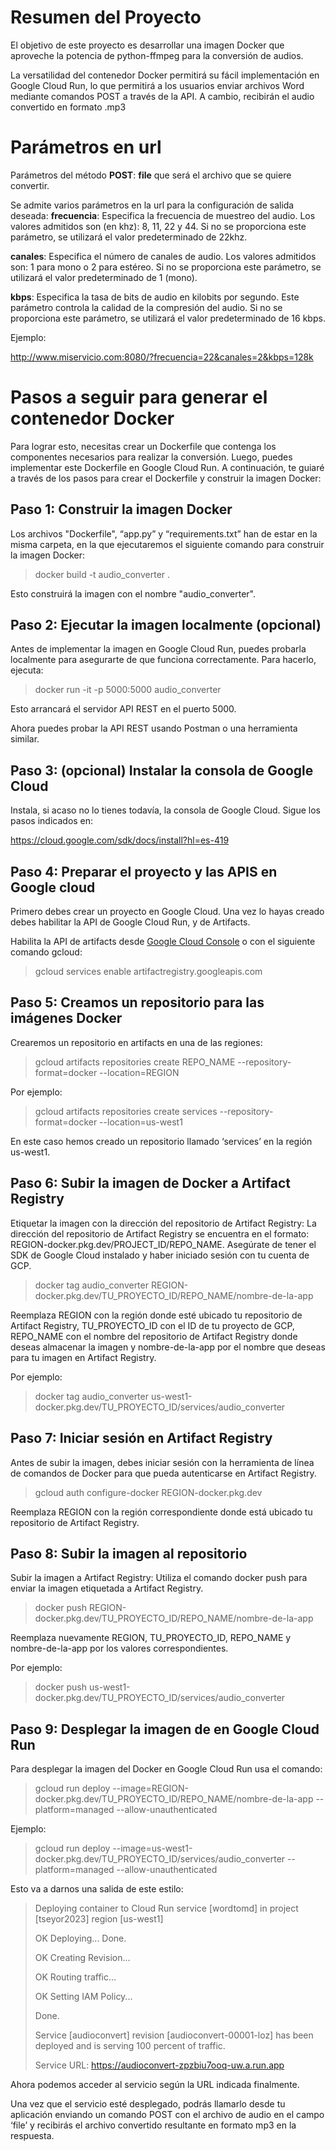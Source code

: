 # Resumen del Proyecto

El objetivo de este proyecto es desarrollar una imagen Docker que aproveche la potencia de python-ffmpeg para la conversión de audios.

La versatilidad del contenedor Docker permitirá su fácil implementación en Google Cloud Run, lo que permitirá a los usuarios enviar archivos Word mediante comandos POST a través de la API. A cambio, recibirán el audio convertido en formato .mp3

# Parámetros en url

Parámetros del método <b>POST</b>: <b>file</b> que será el archivo que se quiere convertir.

Se admite varios parámetros en la url para la configuración de salida deseada:
**frecuencia**: Especifica la frecuencia de muestreo del audio. Los valores admitidos son (en khz): 8, 11, 22 y 44. Si no se proporciona este parámetro, se utilizará el valor predeterminado de 22khz.

**canales**: Especifica el número de canales de audio. Los valores admitidos son: 1 para mono o 2 para estéreo. Si no se proporciona este parámetro, se utilizará el valor predeterminado de 1 (mono).

**kbps**: Especifica la tasa de bits de audio en kilobits por segundo. Este parámetro controla la calidad de la compresión del audio. Si no se proporciona este parámetro, se utilizará el valor predeterminado de 16 kbps.

Ejemplo:

http://www.miservicio.com:8080/?frecuencia=22&canales=2&kbps=128k


# Pasos a seguir para generar el contenedor Docker

Para lograr esto, necesitas crear un Dockerfile que contenga los componentes necesarios para realizar la conversión. Luego, puedes implementar este Dockerfile en Google Cloud Run. A continuación, te guiaré a través de los pasos para crear el Dockerfile y construir la imagen Docker:

## Paso 1: Construir la imagen Docker 

Los archivos "Dockerfile", “app.py” y “requirements.txt” han de estar en la misma carpeta, en la que ejecutaremos el siguiente comando para construir la imagen Docker:

> docker build -t audio_converter .

Esto construirá la imagen con el nombre "audio_converter".

## Paso 2: Ejecutar la imagen localmente (opcional)

Antes de implementar la imagen en Google Cloud Run, puedes probarla localmente para asegurarte de que funciona correctamente. Para hacerlo, ejecuta:

> docker run -it -p 5000:5000 audio_converter

Esto arrancará el servidor API REST en el puerto 5000.

Ahora puedes probar la API REST usando Postman o una herramienta similar.

## Paso 3: (opcional) Instalar la consola de Google Cloud

Instala, si acaso no lo tienes todavía, la consola de Google Cloud. Sigue los pasos indicados en:

<https://cloud.google.com/sdk/docs/install?hl=es-419>

## Paso 4: Preparar el proyecto y las APIS en Google cloud

Primero debes crear un proyecto en Google Cloud. Una vez lo hayas creado debes habilitar la API de Google Cloud Run, y de Artifacts.

Habilita la API de artifacts desde [Google Cloud Console](https://console.cloud.google.com/flows/enableapi?apiid=artifactregistry.googleapis.com&hl=es-419) o con el siguiente comando gcloud:

> gcloud services enable artifactregistry.googleapis.com

## Paso 5: Creamos un repositorio para las imágenes Docker

Crearemos un repositorio en artifacts en una de las regiones:

> gcloud artifacts repositories create REPO_NAME --repository-format=docker --location=REGION

Por ejemplo:

> gcloud artifacts repositories create services --repository-format=docker --location=us-west1

En este caso hemos creado un repositorio llamado ‘services’ en la región us-west1.

## Paso 6: Subir la imagen de Docker a Artifact Registry

Etiquetar la imagen con la dirección del repositorio de Artifact Registry: La dirección del repositorio de Artifact Registry se encuentra en el formato: REGION-docker.pkg.dev/PROJECT_ID/REPO_NAME. Asegúrate de tener el SDK de Google Cloud instalado y haber iniciado sesión con tu cuenta de GCP.

> docker tag audio_converter REGION-docker.pkg.dev/TU_PROYECTO_ID/REPO_NAME/nombre-de-la-app

Reemplaza REGION con la región donde esté ubicado tu repositorio de Artifact Registry, TU_PROYECTO_ID con el ID de tu proyecto de GCP, REPO_NAME con el nombre del repositorio de Artifact Registry donde deseas almacenar la imagen y nombre-de-la-app por el nombre que deseas para tu imagen en Artifact Registry.

Por ejemplo:

> docker tag audio_converter us-west1-docker.pkg.dev/TU_PROYECTO_ID/services/audio_converter

## Paso 7: Iniciar sesión en Artifact Registry

Antes de subir la imagen, debes iniciar sesión con la herramienta de línea de comandos de Docker para que pueda autenticarse en Artifact Registry.

> gcloud auth configure-docker REGION-docker.pkg.dev

Reemplaza REGION con la región correspondiente donde está ubicado tu repositorio de Artifact Registry.

## Paso 8: Subir la imagen al repositorio

Subir la imagen a Artifact Registry: Utiliza el comando docker push para enviar la imagen etiquetada a Artifact Registry.

> docker push REGION-docker.pkg.dev/TU_PROYECTO_ID/REPO_NAME/nombre-de-la-app

Reemplaza nuevamente REGION, TU_PROYECTO_ID, REPO_NAME y nombre-de-la-app por los valores correspondientes.

Por ejemplo:

> docker push us-west1-docker.pkg.dev/TU_PROYECTO_ID/services/audio_converter

## Paso 9: Desplegar la imagen de en Google Cloud Run

Para desplegar la imagen del Docker en Google Cloud Run usa el comando:

> gcloud run deploy --image=REGION-docker.pkg.dev/TU_PROYECTO_ID/REPO_NAME/nombre-de-la-app --platform=managed --allow-unauthenticated

Ejemplo:

> gcloud run deploy --image=us-west1-docker.pkg.dev/TU_PROYECTO_ID/services/audio_converter --platform=managed --allow-unauthenticated

Esto va a darnos una salida de este estilo:

> Deploying container to Cloud Run service [wordtomd] in project [tseyor2023] region [us-west1]
>
> OK Deploying... Done.
>
> OK Creating Revision...
>
> OK Routing traffic...
>
> OK Setting IAM Policy...
>
> Done.
>
> Service [audioconvert] revision [audioconvert-00001-loz] has been deployed and is serving 100 percent of traffic.
>
> Service URL: https://audioconvert-zpzbiu7ooq-uw.a.run.app

Ahora podemos acceder al servicio según la URL indicada finalmente.

Una vez que el servicio esté desplegado, podrás llamarlo desde tu aplicación enviando un comando POST con el archivo de audio en el campo ‘file’ y recibirás el archivo convertido resultante en formato mp3 en la respuesta.
